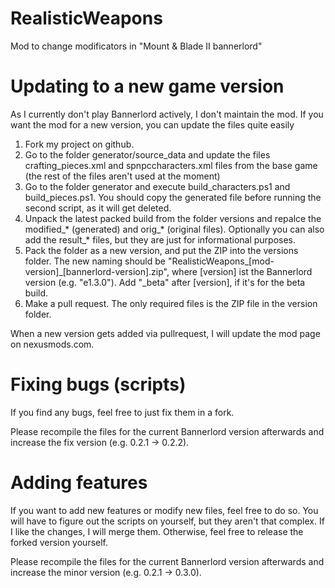 # RealisticWeapons
Mod to change modificators in "Mount &amp; Blade II bannerlord"

# Updating to a new game version
As I currently don't play Bannerlord actively, I don't maintain the mod. If you want the mod for a new version, you can update the files quite easily

  1. Fork my project on github.
  2. Go to the folder generator/source_data and update the files crafting_pieces.xml and spnpccharacters.xml files from the base game (the rest of the files aren't used at the moment)
  3. Go to the folder generator and execute build_characters.ps1 and build_pieces.ps1. You should copy the generated file before running the second script, as it will get deleted.
  4. Unpack the latest packed build from the folder versions and repalce the modified_* (generated) and orig_* (original files). Optionally you can also add the result_* files, but they are just for informational purposes.
  5. Pack the folder as a new version, and put the ZIP into the versions folder. The new naming should be "RealisticWeapons_[mod-version]_[bannerlord-version].zip", where [version] ist the Bannerlord version (e.g. "e1.3.0"). Add "_beta" after [version], if it's for the beta build.
  6. Make a pull request. The only required files is the ZIP file in the version folder.
  
When a new version gets added via pullrequest, I will update the mod page on nexusmods.com.
  
# Fixing bugs (scripts)
If you find any bugs, feel free to just fix them in a fork. 

Please recompile the files for the current Bannerlord version afterwards and increase the fix version (e.g. 0.2.1 -> 0.2.2).

# Adding features
If you want to add new features or modify new files, feel free to do so. You will have to figure out the scripts on yourself, but they aren't that complex. If I like the changes, I will merge them. Otherwise, feel free to release the forked version yourself.

Please recompile the files for the current Bannerlord version afterwards and increase the minor version (e.g. 0.2.1 -> 0.3.0).
